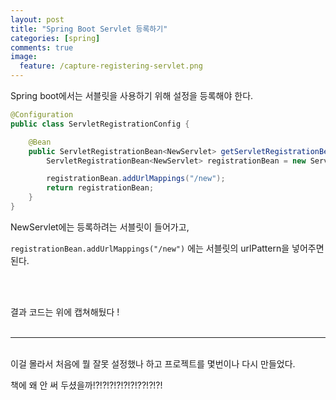 ```yaml
---
layout: post
title: "Spring Boot Servlet 등록하기"
categories: [spring]
comments: true
image:
  feature: /capture-registering-servlet.png
---
```


Spring boot에서는 서블릿을 사용하기 위해 설정을 등록해야 한다. 

```java
@Configuration
public class ServletRegistrationConfig {

    @Bean
    public ServletRegistrationBean<NewServlet> getServletRegistrationBean(){
        ServletRegistrationBean<NewServlet> registrationBean = new ServletRegistrationBean<>(new NewServlet());

        registrationBean.addUrlMappings("/new");
        return registrationBean;
    }
}
```

NewServlet에는 등록하려는 서블릿이 들어가고,

`registrationBean.addUrlMappings("/new")` 에는 서블릿의 urlPattern을 넣어주면 된다. 

<br>
<br>

결과 코드는 위에 캡쳐해뒀다 ! 
<br>
<br>

---

<br>
이걸 몰라서 처음에 뭘 잘못 설정했나 하고 프로젝트를 몇번이나 다시 만들었다. 

책에 왜 안 써 두셨을까!?!?!?!?!?!?!??!?!?! 
